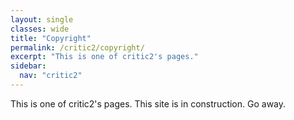```yaml
---
layout: single
classes: wide
title: "Copyright"
permalink: /critic2/copyright/
excerpt: "This is one of critic2's pages."
sidebar:
  nav: "critic2"
---
```


This is one of critic2's pages. This site is in construction. Go away.
